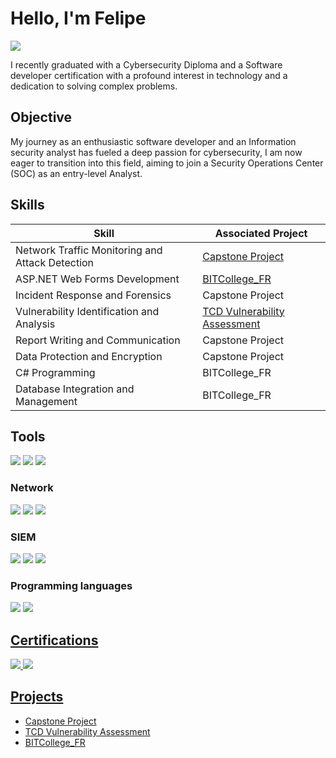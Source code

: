 # Hello, I'm Felipe
<a href="https://linkedin.com/in/felipe-rincon-41991a102"><img src="https://img.shields.io/badge/-LinkedIn-0072b1?&style=for-the-badge&logo=linkedin&logoColor=white" /></a>

I recently graduated with a Cybersecurity Diploma and a Software developer certification with a profound interest in technology and a dedication to solving complex problems.

## Objective

My journey as an enthusiastic software developer and an Information security analyst has fueled a deep passion for cybersecurity,  I am now eager to transition into this field, aiming to join a Security Operations Center (SOC) as an entry-level Analyst. 


## Skills

| Skill                                         | Associated Project         |
|-----------------------------------------------|----------------------------|
| Network Traffic Monitoring and Attack Detection | <a href="https://github.com/oozegoblin/Capstone-Project">Capstone Project</a>| 
| ASP.NET Web Forms Development | <a href="https://github.com/oozegoblin/BITCollege_FR">BITCollege_FR|
| Incident Response and Forensics    | Capstone Project|
| Vulnerability Identification and Analysis     | <a href="https://github.com/oozegoblin/TCD-Vulnerability-Assessment">TCD Vulnerability Assessment|
| Report Writing and Communication | Capstone Project|
| Data Protection and Encryption | Capstone Project|
| C# Programming| BITCollege_FR|
| Database Integration and Management| BITCollege_FR|

## Tools
<div>
    <img src="https://img.shields.io/badge/-Visual%20Studio-5C2D91?&style=for-the-badge&logo=Visual%20Studio&logoColor=white" />
    <img src="https://img.shields.io/badge/-OpenVAS-00A859?&style=for-the-badge&logo=openvas&logoColor=white" />
    <img src="https://img.shields.io/badge/-SQL%20Server%20Management%20Studio-CC2927?&style=for-the-badge&logo=microsoft-sql-server&logoColor=white" />
</div>

### Network
<div>
    <img src="https://img.shields.io/badge/-Wireshark-1679A7?&style=for-the-badge&logo=Wireshark&logoColor=white" />
    <img src="https://img.shields.io/badge/-Zenmap-0078D4?&style=for-the-badge&logo=Zenmap&logoColor=white" />
    <img src="https://img.shields.io/badge/-Zeek-777BB4?&style=for-the-badge&logo=Zeek&logoColor=white" />
</div>

### SIEM
<div>
    <img src="https://img.shields.io/badge/-Autopsy-FF6600?&style=for-the-badge&logo=autopsy&logoColor=white" />
    <img src="https://img.shields.io/badge/-Splunk-000000?&style=for-the-badge&logo=Splunk&logoColor=white" />
    <img src="https://img.shields.io/badge/-OWASP%20ZAP-3E8EDE?&style=for-the-badge&logo=owasp&logoColor=white" />
</div>

### Programming languages
<div>
    <img src="https://img.shields.io/badge/-C%23-239120?&style=for-the-badge&logo=c-sharp&logoColor=white" />
    <a href="https://courses.edx.org/certificates/649b475af9c34465851f363eec42950e"><img src="https://img.shields.io/badge/-Python-3776AB?&style=for-the-badge&logo=python&logoColor=white" />
</div>
        
## Certifications
<div>
<img src="https://img.shields.io/badge/-Security%2B%20(In%20Process)-FF0000?&style=for-the-badge&logo=CompTIA&logoColor=white" />
<img src="https://img.shields.io/badge/-CC%20(In%20Process)-000080?&style=for-the-badge&logo=ISC2&logoColor=white" />
</div>

## Projects
- Capstone Project
- TCD Vulnerability Assessment
- BITCollege_FR
